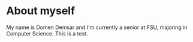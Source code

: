 # About myself

My name is Domen Demsar and I'm currently a senior at FSU, majoring in Computer Science. This is a test.
